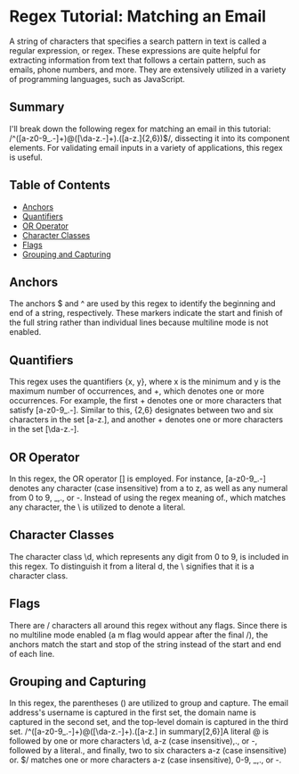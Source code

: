 # Regex Tutorial: Matching an Email
A string of characters that specifies a search pattern in text is called a regular expression, or regex. These expressions are quite helpful for extracting information from text that follows a certain pattern, such as emails, phone numbers, and more. They are extensively utilized in a variety of programming languages, such as JavaScript.

## Summary
I'll break down the following regex for matching an email in this tutorial: /^([a-z0-9_\.-]+)@([\da-z\.-]+)\.([a-z\.]{2,6})$/, dissecting it into its component elements. For validating email inputs in a variety of applications, this regex is useful.

## Table of Contents
- [Anchors](#anchors)
- [Quantifiers](#quantifiers)
- [OR Operator](#or-operator)
- [Character Classes](#character-classes)
- [Flags](#flags)
- [Grouping and Capturing](#grouping-and-capturing)

## Anchors
The anchors $ and ^ are used by this regex to identify the beginning and end of a string, respectively. These markers indicate the start and finish of the full string rather than individual lines because multiline mode is not enabled.

## Quantifiers
This regex uses the quantifiers {x, y}, where x is the minimum and y is the maximum number of occurrences, and +, which denotes one or more occurrences. For example, the first + denotes one or more characters that satisfy [a-z0-9_\.-]. Similar to this, {2,6} designates between two and six characters in the set [a-z\.], and another + denotes one or more characters in the set [\da-z\.-].

## OR Operator
In this regex, the OR operator [] is employed. For instance, [a-z0-9_\.-] denotes any character (case insensitive) from a to z, as well as any numeral from 0 to 9, _,., or -. Instead of using the regex meaning of., which matches any character, the \ is utilized to denote a literal.

## Character Classes
The character class \d, which represents any digit from 0 to 9, is included in this regex. To distinguish it from a literal d, the \ signifies that it is a character class.

## Flags
There are / characters all around this regex without any flags. Since there is no multiline mode enabled (a m flag would appear after the final /), the anchors match the start and stop of the string instead of the start and end of each line.

## Grouping and Capturing
In this regex, the parentheses () are utilized to group and capture. The email address's username is captured in the first set, the domain name is captured in the second set, and the top-level domain is captured in the third set. /^([a-z0-9_\.-]+)@([\da-z\.-]+)\.([a-z\.] in summary[2,6}]A literal @ is followed by one or more characters \d, a-z (case insensitive),., or -, followed by a literal., and finally, two to six characters a-z (case insensitive) or. $/ matches one or more characters a-z (case insensitive), 0-9, _,., or -.
